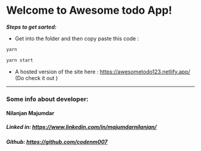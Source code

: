 # Welcome to Awesome todo App!

___Steps to get sarted:___
*  Get into the folder and then copy paste this code :


```bash
yarn

yarn start
```
* A hosted version of the site here : https://awesometodo123.netlify.app/ (Do check it out )

___

### Some info about developer:
#### Nilanjan Majumdar
##### Linked in: https://www.linkedin.com/in/majumdarnilanjan/
##### Github: https://github.com/codenm007
